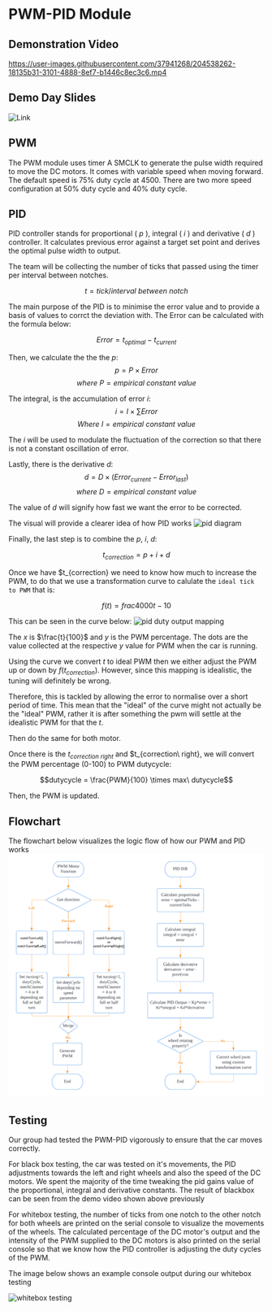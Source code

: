 # PWM-PID Module

## Demonstration Video
https://user-images.githubusercontent.com/37941268/204538262-18135b31-3101-4888-8ef7-b1446c8ec3c6.mp4

## Demo Day Slides
![Link](https://docs.google.com/presentation/d/13oaejdjeMMZqrEURcsz2kgmVAE6iw2iwt9s_0WMcccU/edit?usp=sharing)

## PWM

The PWM module uses timer A SMCLK to generate the pulse width required to move the DC motors. It comes with variable speed when moving forward. The default speed is 75% duty cycle at 4500. There are two more speed configuration at 50% duty cycle and 40% duty cycle.

## PID
PID controller stands for proportional ( $p$ ), integral ( $i$ ) and derivative ( $d$ ) controller. 
It calculates previous error against a target set point and derives the optimal pulse width to output. 

The team will be collecting the number of ticks that passed using the timer per interval between notches.

$$ t = tick / interval\ between\ notch $$

The main purpose of the PID is to minimise the error value and to provide a basis of values to corrct the deviation with. 
The Error can be calculated with the formula below:

$$Error = t_{optimal} - t_{current}$$

Then, we calculate the the the $p$:
$$p = P \times Error$$
$$where\ P = empirical\ constant\ value$$

The integral, is the accumulation of error $i$: 
$$i = I \times \sum{Error}$$
$$Where\ I = empirical\ constant\ value$$

The $i$ will be used to modulate the fluctuation of the correction so that there is not a constant oscillation of error.

Lastly, there is the derivative $d$:
$$d= D \times (Error_{current} - Error_{last})$$
$$where\ D = empirical\ constant\ value$$

The value of $d$ will signify how fast we want the error to be corrected.

The visual will provide a clearer idea of how PID works
![pid diagram](./assets/pid_diagram_ticks.png)


Finally, the last step is to combine the $p$, $i$, $d$:

$$t_{correction} = p + i + d$$

Once we have $t_{correction} we need to know how much to increase the PWM, to do that we use a transformation curve to calulate the ```ideal tick to PWM``` that is:

$$f(t) = frac{4000}{t}-10$$

This can be seen in the curve below:
![pid duty output mapping](./assets/pid_output_mapping_graph.jpeg)

The $x$ is $\frac{t}{100}$ and $y$ is the PWM percentage. The dots are the value collected at the respective $y$ value for PWM when the car is running.

Using the curve we convert $t$ to ideal PWM then we either adjust the PWM up or down by $f(t_{correction})$. However, since this mapping is idealistic, the tuning will definitely be wrong. 

Therefore, this is tackled by allowing the error to normalise over a short period of time. This mean that the "ideal" of the curve might not actually be the "ideal" PWM, rather it is after something the pwm will settle at the idealistic PWM for that the $t$. 

Then do the same for both motor.

Once there is the $t_{correction\ right}$ and $t_{correction\ right}, we will convert the PWM percentage (0-100) to PWM dutycycle:

$$dutycycle = \frac{PWM}{100} \times max\ dutycycle$$

Then, the PWM is updated.


## Flowchart
The flowchart below visualizes the logic flow of how our PWM and PID works
![flowchart](./assets/pwm_pid_flowchart.png)


## Testing

Our group had tested the PWM-PID vigorously to ensure that the car moves correctly.

For black box testing, the car was tested on it's movements, the PID adjustments towards the left and right wheels and also the speed of the DC motors. We spent the majority of the time tweaking the pid gains value of the proportional, integral and derivative constants. The result of blackbox can be seen from the demo video shown above previously

For whitebox testing, the number of ticks from one notch to the other notch for both wheels are printed on the serial console to visualize the movements of the wheels. The calculated percentage of the DC motor's output and the intensity of the PWM supplied to the DC motors is also printed on the serial console so that we know how the PID controller is adjusting the duty cycles of the PWM.

The image below shows an example console output during our whitebox testing

![whitebox testing](./assets/whitebox_console_output.jpeg)
